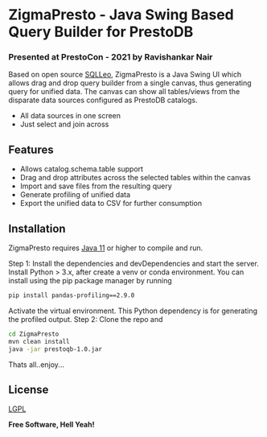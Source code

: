 # ZigmaPresto - Java Swing Based Query Builder for PrestoDB
### Presented at PrestoCon - 2021 by Ravishankar Nair



Based on open source [SQLLeo][df1], ZigmaPresto is a Java Swing UI which allows drag and drop query builder from a single canvas, thus generating query for unified data. The canvas can show all tables/views from the disparate data sources configured as PrestoDB catalogs.

- All data sources in one screen
- Just select and join across

## Features

- Allows catalog.schema.table support
- Drag and drop attributes across the selected tables within the canvas 
- Import and save files from the resulting query
- Generate profiling of unified data
- Export the unified data to CSV for further consumption



## Installation

ZigmaPresto requires [Java 11][Java11] or higher to compile and run.

Step 1: Install the dependencies and devDependencies and start the server. Install Python > 3.x, after create a venv or conda environment. 
You can install using the pip package manager by running

```sh
pip install pandas-profiling==2.9.0
```
Activate the virtual environment. This Python dependency is for generating the profiled output.
Step 2: Clone the repo and 

```sh
cd ZigmaPresto
mvn clean install
java -jar prestoqb-1.0.jar
```

Thats all..enjoy...

## License

[LGPL][LGPL]

**Free Software, Hell Yeah!**

[//]: # (These are reference links used in the body of this note and get stripped out when the markdown processor does its job. There is no need to format nicely because it shouldn't be seen. Thanks SO - http://stackoverflow.com/questions/4823468/store-comments-in-markdown-syntax)

  
   [df1]: <https://sqleo.sourceforge.io/>
   [Java11]: <https://www.oracle.com/java/technologies/javase-jdk11-downloads.html>
   [LGPL]: <https://www.gnu.org/licenses/lgpl-3.0.en.html>
  

